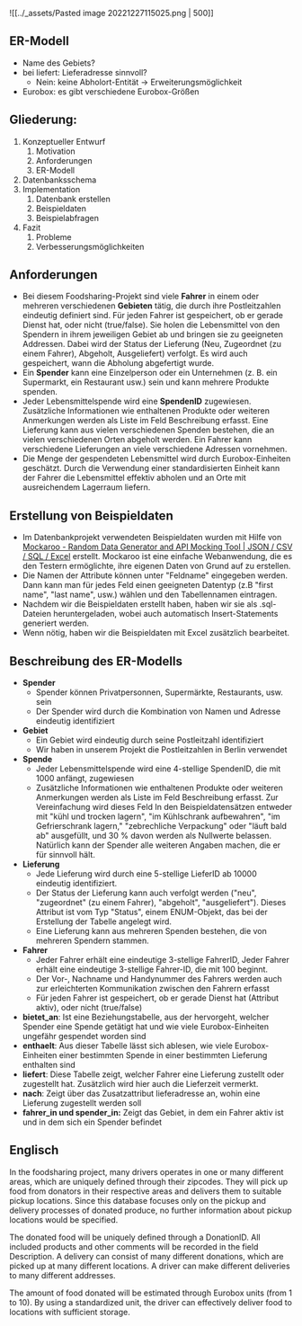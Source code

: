 ![[../_assets/Pasted image 20221227115025.png | 500]]

## ER-Modell
- Name des Gebiets?
- bei liefert: Lieferadresse sinnvoll?
	- Nein: keine Abholort-Entität -> Erweiterungsmöglichkeit
- Eurobox:  es gibt verschiedene Eurobox-Größen
## **Gliederung:**
1. Konzeptueller Entwurf
	1. Motivation
	2. Anforderungen
	3. ER-Modell 
2. Datenbanksschema
3. Implementation
	1. Datenbank erstellen
	2. Beispieldaten
	3. Beispielabfragen
4. Fazit
	1. Probleme
	2. Verbesserungsmöglichkeiten

## **Anforderungen**
- Bei diesem Foodsharing-Projekt sind viele **Fahrer** in einem oder mehreren verschiedenen **Gebieten** tätig, die durch ihre Postleitzahlen eindeutig definiert sind. Für jeden Fahrer ist gespeichert, ob er gerade Dienst hat, oder nicht (true/false). Sie holen die Lebensmittel von den Spendern in ihrem jeweiligen Gebiet ab und bringen sie zu geeigneten Addressen. Dabei wird der Status der Lieferung (Neu, Zugeordnet (zu einem Fahrer), Abgeholt, Ausgeliefert) verfolgt. Es wird auch gespeichert, wann die Abholung abgefertigt wurde. 
- Ein **Spender** kann eine Einzelperson oder ein Unternehmen (z. B. ein Supermarkt, ein Restaurant usw.) sein und kann mehrere Produkte spenden.
- Jeder Lebensmittelspende wird eine **SpendenID** zugewiesen. Zusätzliche Informationen wie enthaltenen Produkte oder weiteren Anmerkungen werden als Liste im Feld Beschreibung erfasst. Eine Lieferung kann aus vielen verschiedenen Spenden bestehen, die an vielen verschiedenen Orten abgeholt werden. Ein Fahrer kann verschiedene Lieferungen an viele verschiedene Adressen vornehmen. 
- Die Menge der gespendeten Lebensmittel wird durch Eurobox-Einheiten geschätzt. Durch die Verwendung einer standardisierten Einheit kann der Fahrer die Lebensmittel effektiv abholen und an Orte mit ausreichendem Lagerraum liefern.

## Erstellung von Beispieldaten
- Im Datenbankprojekt verwendeten Beispieldaten wurden mit Hilfe von [Mockaroo - Random Data Generator and API Mocking Tool | JSON / CSV / SQL / Excel](https://www.mockaroo.com/) erstellt. Mockaroo ist eine einfache Webanwendung, die es den Testern ermöglichte, ihre eigenen Daten von Grund auf zu erstellen.
- Die Namen der Attribute können unter "Feldname" eingegeben werden. Dann kann man für jedes Feld einen geeigneten Datentyp (z.B "first name", "last name", usw.) wählen und den Tabellennamen eintragen.
- Nachdem wir die Beispieldaten erstellt haben, haben wir sie als .sql-Dateien heruntergeladen, wobei auch automatisch Insert-Statements generiert werden.
- Wenn nötig, haben wir die Beispieldaten mit Excel zusätzlich bearbeitet.

## Beschreibung des ER-Modells
- **Spender**
	- Spender können Privatpersonnen, Supermärkte, Restaurants, usw. sein
	- Der Spender wird durch die Kombination von Namen und Adresse eindeutig identifiziert
- **Gebiet**
	- Ein Gebiet wird eindeutig durch seine Postleitzahl identifiziert
	- Wir haben in unserem Projekt die Postleitzahlen in Berlin verwendet
- **Spende**
	- Jeder Lebensmittelspende wird eine 4-stellige SpendenID, die mit 1000 anfängt, zugewiesen
	- Zusätzliche Informationen wie enthaltenen Produkte oder weiteren Anmerkungen werden als Liste im Feld Beschreibung erfasst. Zur Vereinfachung wird dieses Feld In den Beispieldatensätzen entweder mit "kühl und trocken lagern", "im Kühlschrank aufbewahren", "im Gefrierschrank lagern," "zebrechliche Verpackung" oder "läuft bald ab" ausgefüllt, und 30 % davon werden als Nullwerte belassen. Natürlich kann der Spender alle weiteren Angaben machen, die er für sinnvoll hält.
- **Lieferung**
	- Jede Lieferung wird durch eine 5-stellige LieferID ab 10000 eindeutig identifiziert.
	- Der Status der Lieferung kann auch verfolgt werden ("neu", "zugeordnet" (zu einem Fahrer), "abgeholt", "ausgeliefert"). Dieses Attribut  ist vom Typ "Status", einem ENUM-Objekt, das bei der Erstellung der Tabelle angelegt wird.
	- Eine Lieferung kann aus mehreren Spenden bestehen, die von mehreren Spendern stammen.
- **Fahrer**
	- Jeder Fahrer erhält eine eindeutige 3-stellige FahrerID, Jeder Fahrer erhält eine eindeutige 3-stellige Fahrer-ID, die mit 100 beginnt.
	- Der Vor-, Nachname und Handynummer des Fahrers werden auch zur erleichterten Kommunikation zwischen den Fahrern erfasst 
	- Für jeden Fahrer ist gespeichert, ob er gerade Dienst hat (Attribut aktiv), oder nicht (true/false)
- **bietet_an**: Ist eine Beziehungstabelle, aus der hervorgeht, welcher Spender eine Spende getätigt hat und wie viele Eurobox-Einheiten ungefähr gespendet worden sind
- **enthaelt**: Aus dieser Tabelle lässt sich ablesen, wie viele Eurobox-Einheiten einer bestimmten Spende in einer bestimmten Lieferung enthalten sind
- **liefert**: Diese Tabelle zeigt, welcher Fahrer eine Lieferung zustellt oder zugestellt hat. Zusätzlich wird hier auch die Lieferzeit vermerkt.
- **nach**: Zeigt über das Zusatzattribut lieferadresse an, wohin eine Lieferung zugestellt werden soll
- **fahrer_in und spender_in:** Zeigt das Gebiet, in dem ein Fahrer aktiv ist und in dem sich ein Spender befindet

## Englisch
In the foodsharing project, many drivers operates in one or many different areas, which are uniquely defined through their zipcodes. They will pick up food from donators in their respective areas and delivers them to suitable pickup locations. Since this database focuses only on the pickup and delivery processes of donated produce, no further information about pickup locations would be specified.

The donated food will be uniquely defined through a DonationID. All included products and other comments will be recorded in the field Description. A delivery can consist of many different donations, which are picked up at many different locations. A driver can make different deliveries to many different addresses. 

The amount of food donated will be estimated through Eurobox units (from 1 to 10). By using a standardized unit, the driver can effectively deliver food to locations with sufficient storage.
